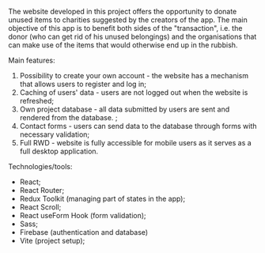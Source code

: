 The website developed in this project offers the opportunity to donate unused items to charities suggested by the creators of the app. The main objective of this app is to benefit both sides of the "transaction", i.e. the donor (who can get rid of his unused belongings) and the organisations that can make use of the items that would otherwise end up in the rubbish.

Main features:

1. Possibility to create your own account - the website has a mechanism that allows users to register and log in;
2. Caching of users' data - users are not logged out when the website is refreshed;
3. Own project database - all data submitted by users are sent and rendered from the database. ;
4. Contact forms - users can send data to the database through forms with necessary validation;
5. Full RWD - website is fully accessible for mobile users as it serves as a full desktop application.

Technologies/tools:

- React;
- React Router;
- Redux Toolkit (managing part of states in the app);
- React Scroll;
- React useForm Hook (form validation);
- Sass;
- Firebase (authentication and database)
- Vite (project setup);
